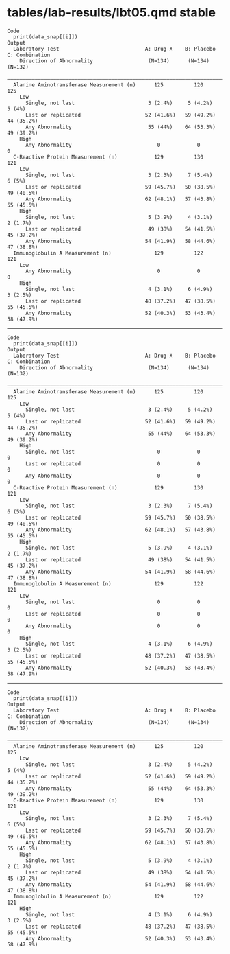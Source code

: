 # tables/lab-results/lbt05.qmd stable

    Code
      print(data_snap[[i]])
    Output
      Laboratory Test                            A: Drug X    B: Placebo   C: Combination
        Direction of Abnormality                  (N=134)      (N=134)        (N=132)    
      ———————————————————————————————————————————————————————————————————————————————————
      Alanine Aminotransferase Measurement (n)      125          120            125      
        Low                                                                              
          Single, not last                        3 (2.4%)     5 (4.2%)        5 (4%)    
          Last or replicated                     52 (41.6%)   59 (49.2%)     44 (35.2%)  
          Any Abnormality                         55 (44%)    64 (53.3%)     49 (39.2%)  
        High                                                                             
          Any Abnormality                            0            0              0       
      C-Reactive Protein Measurement (n)            129          130            121      
        Low                                                                              
          Single, not last                        3 (2.3%)     7 (5.4%)        6 (5%)    
          Last or replicated                     59 (45.7%)   50 (38.5%)     49 (40.5%)  
          Any Abnormality                        62 (48.1%)   57 (43.8%)     55 (45.5%)  
        High                                                                             
          Single, not last                        5 (3.9%)     4 (3.1%)       2 (1.7%)   
          Last or replicated                      49 (38%)    54 (41.5%)     45 (37.2%)  
          Any Abnormality                        54 (41.9%)   58 (44.6%)     47 (38.8%)  
      Immunoglobulin A Measurement (n)              129          122            121      
        Low                                                                              
          Any Abnormality                            0            0              0       
        High                                                                             
          Single, not last                        4 (3.1%)     6 (4.9%)       3 (2.5%)   
          Last or replicated                     48 (37.2%)   47 (38.5%)     55 (45.5%)  
          Any Abnormality                        52 (40.3%)   53 (43.4%)     58 (47.9%)  

---

    Code
      print(data_snap[[i]])
    Output
      Laboratory Test                            A: Drug X    B: Placebo   C: Combination
        Direction of Abnormality                  (N=134)      (N=134)        (N=132)    
      ———————————————————————————————————————————————————————————————————————————————————
      Alanine Aminotransferase Measurement (n)      125          120            125      
        Low                                                                              
          Single, not last                        3 (2.4%)     5 (4.2%)        5 (4%)    
          Last or replicated                     52 (41.6%)   59 (49.2%)     44 (35.2%)  
          Any Abnormality                         55 (44%)    64 (53.3%)     49 (39.2%)  
        High                                                                             
          Single, not last                           0            0              0       
          Last or replicated                         0            0              0       
          Any Abnormality                            0            0              0       
      C-Reactive Protein Measurement (n)            129          130            121      
        Low                                                                              
          Single, not last                        3 (2.3%)     7 (5.4%)        6 (5%)    
          Last or replicated                     59 (45.7%)   50 (38.5%)     49 (40.5%)  
          Any Abnormality                        62 (48.1%)   57 (43.8%)     55 (45.5%)  
        High                                                                             
          Single, not last                        5 (3.9%)     4 (3.1%)       2 (1.7%)   
          Last or replicated                      49 (38%)    54 (41.5%)     45 (37.2%)  
          Any Abnormality                        54 (41.9%)   58 (44.6%)     47 (38.8%)  
      Immunoglobulin A Measurement (n)              129          122            121      
        Low                                                                              
          Single, not last                           0            0              0       
          Last or replicated                         0            0              0       
          Any Abnormality                            0            0              0       
        High                                                                             
          Single, not last                        4 (3.1%)     6 (4.9%)       3 (2.5%)   
          Last or replicated                     48 (37.2%)   47 (38.5%)     55 (45.5%)  
          Any Abnormality                        52 (40.3%)   53 (43.4%)     58 (47.9%)  

---

    Code
      print(data_snap[[i]])
    Output
      Laboratory Test                            A: Drug X    B: Placebo   C: Combination
        Direction of Abnormality                  (N=134)      (N=134)        (N=132)    
      ———————————————————————————————————————————————————————————————————————————————————
      Alanine Aminotransferase Measurement (n)      125          120            125      
        Low                                                                              
          Single, not last                        3 (2.4%)     5 (4.2%)        5 (4%)    
          Last or replicated                     52 (41.6%)   59 (49.2%)     44 (35.2%)  
          Any Abnormality                         55 (44%)    64 (53.3%)     49 (39.2%)  
      C-Reactive Protein Measurement (n)            129          130            121      
        Low                                                                              
          Single, not last                        3 (2.3%)     7 (5.4%)        6 (5%)    
          Last or replicated                     59 (45.7%)   50 (38.5%)     49 (40.5%)  
          Any Abnormality                        62 (48.1%)   57 (43.8%)     55 (45.5%)  
        High                                                                             
          Single, not last                        5 (3.9%)     4 (3.1%)       2 (1.7%)   
          Last or replicated                      49 (38%)    54 (41.5%)     45 (37.2%)  
          Any Abnormality                        54 (41.9%)   58 (44.6%)     47 (38.8%)  
      Immunoglobulin A Measurement (n)              129          122            121      
        High                                                                             
          Single, not last                        4 (3.1%)     6 (4.9%)       3 (2.5%)   
          Last or replicated                     48 (37.2%)   47 (38.5%)     55 (45.5%)  
          Any Abnormality                        52 (40.3%)   53 (43.4%)     58 (47.9%)  

